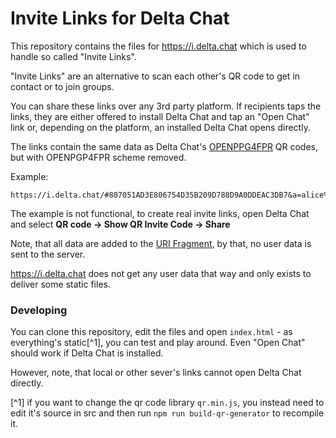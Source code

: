 # Invite Links for Delta Chat

This repository contains the files for <https://i.delta.chat>
which is used to handle so called "Invite Links".

"Invite Links" are an alternative
to scan each other's QR code to get in contact or to join groups.

You can share these links over any 3rd party platform.
If recipients taps the links, they are
either offered to install Delta Chat and tap an "Open Chat" link
or, depending on the platform, an installed Delta Chat opens directly.

The links contain the same data as Delta Chat's [OPENPPG4FPR](https://github.com/deltachat/interface/blob/master/uri-schemes.md#openpgp4fpr-) QR codes,
but with OPENPGP4FPR scheme removed.

Example:

```
https://i.delta.chat/#807051AD3E806754D35B209D788D9A0DDEAC3DB7&a=alice%40example.org&n=&i=7c5GSncKpIf&s=56k2HTPQCMd
```

The example is not functional, to create real invite links,
open Delta Chat and select **QR code → Show QR Invite Code → Share**

Note, that all data are added to the [URI Fragment](https://en.wikipedia.org/wiki/URI_fragment),
by that, no user data is sent to the server.

<https://i.delta.chat> does not get any user data that way
and only exists to deliver some static files.


### Developing

You can clone this repository, edit the files and open `index.html` -
as everything's static[^1], you can test and play around.
Even "Open Chat" should work if Delta Chat is installed.

However, note, that local or other sever's links cannot open Delta Chat directly.

[^1] if you want to change the qr code library `qr.min.js`, you instead need to edit it's source in src and then run `npm run build-qr-generator` to recompile it.